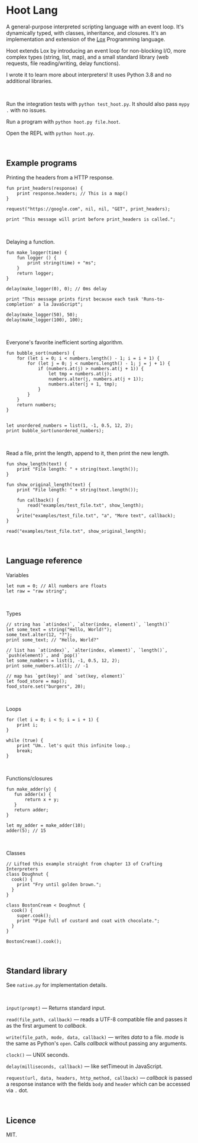 # Hoot Lang

A general-purpose interpreted scripting language with an event loop. It's dynamically typed, with classes, inheritance, and closures. It's an implementation and extension of the [Lox](https://github.com/munificent/craftinginterpreters) Programming language.

Hoot extends Lox by introducing an event loop for non-blocking I/O, more complex types (string, list, map), and a small standard library (web requests, file reading/writing, delay functions).

I wrote it to learn more about interpreters! It uses Python 3.8 and no additional libraries.

<br>

Run the integration tests with `python test_hoot.py`. It should also pass `mypy .` with no issues.

Run a program with `python hoot.py file.hoot`.

Open the REPL with `python hoot.py`.

<br>

## Example programs

Printing the headers from a HTTP response.

```
fun print_headers(response) {
    print response.headers; // This is a map()
}

request("https://google.com", nil, nil, "GET", print_headers);

print "This message will print before print_headers is called.";
```

<br>

Delaying a function.

```
fun make_logger(time) {
    fun logger () {
        print string(time) + "ms";
    }
    return logger;
}

delay(make_logger(0), 0); // 0ms delay

print "This message prints first because each task 'Runs-to-completion' a la JavaScript";

delay(make_logger(50), 50);
delay(make_logger(100), 100);
```

<br>

Everyone's favorite inefficient sorting algorithm.

```
fun bubble_sort(numbers) {
    for (let i = 0; i < numbers.length() - 1; i = i + 1) {
        for (let j = 0; j < numbers.length() - 1; j = j + 1) {
            if (numbers.at(j) > numbers.at(j + 1)) {
                let tmp = numbers.at(j);
                numbers.alter(j, numbers.at(j + 1));
                numbers.alter(j + 1, tmp);
            }
        }
    }
    return numbers;
}


let unordered_numbers = list(1, -1, 0.5, 12, 2);
print bubble_sort(unordered_numbers);
```

<br>

Read a file, print the length, append to it, then print the new length.

```
fun show_length(text) {
    print "File length: " + string(text.length());
}

fun show_original_length(text) {
    print "File length: " + string(text.length());
    
    fun callback() {
        read("examples/test_file.txt", show_length);
    }
    write("examples/test_file.txt", "a", "More text", callback);
}

read("examples/test_file.txt", show_original_length);
```

<br>

## Language reference

Variables

```
let num = 0; // All numbers are floats
let raw = "raw string";
```

<br>

Types

```
// string has `at(index)`, `alter(index, element)`, `length()`
let some_text = string("Hello, World!");
some_text.alter(12, "?");
print some_text; // "Hello, World?"

// list has `at(index)`, `alter(index, element)`, `length()`, `push(element)`, and `pop()`
let some_numbers = list(1, -1, 0.5, 12, 2);
print some_numbers.at(1); // -1

// map has `get(key)` and `set(key, element)`
let food_store = map();
food_store.set("burgers", 20);
```

<br>

Loops

```
for (let i = 0; i < 5; i = i + 1) {
    print i;
}

while (true) {
    print "Um.. let's quit this infinite loop.;
    break;
}
```

<br>

Functions/closures

```
fun make_adder(y) {
   fun adder(x) {
       return x + y;
   }
   return adder;
}

let my_adder = make_adder(10);
adder(5); // 15
```

<br>

Classes

```
// Lifted this example straight from chapter 13 of Crafting Interpreters
class Doughnut {
  cook() {
    print "Fry until golden brown.";
  }
}

class BostonCream < Doughnut {
  cook() {
    super.cook();
    print "Pipe full of custard and coat with chocolate.";
  }
}

BostonCream().cook();
```

<br>

## Standard library

See `native.py` for implementation details.

<br>

`input(prompt)` — Returns standard input.

`read(file_path, callback)` — reads a UTF-8 compatible file and passes it as the first argument to _callback_.

`write(file_path, mode, data, callback)` — writes _data_ to a file. _mode_ is the same as Python's `open`. Calls _callback_ without passing any arguments.

`clock()` — UNIX seconds.

`delay(milliseconds, callback)` — like setTimeout in JavaScript.

`request(url, data, headers, http_method, callback)` — _callback_ is passed a response instance with the fields `body` and `header` which can be accessed via `.` dot.

<br>


## Licence

MIT.
